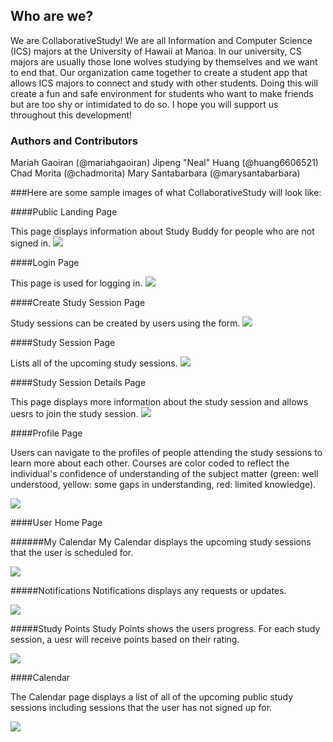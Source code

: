 ## Who are we?
We are CollaborativeStudy! We are all Information and Computer Science (ICS) majors at the University of Hawaii at Manoa. In our university, CS majors are usually those lone wolves studying by themselves and we want to end that. Our organization came together to create a student app that allows ICS majors to connect and study with other students. Doing this will create a fun and safe environment for students who want to make friends but are too shy or intimidated to do so. I hope you will support us throughout this development!

### Authors and Contributors
Mariah Gaoiran (@mariahgaoiran)
Jipeng "Neal" Huang (@huang6606521)
Chad Morita (@chadmorita)
Mary Santabarbara (@marysantabarbara)

###Here are some sample images of what CollaborativeStudy will look like:

####Public Landing Page

This page displays information about Study Buddy for people who are not signed in.
<img class="ui fluid centered image" src="/screenshots/Chad/public-landing.png">


####Login Page

This page is used for logging in.
<img class="ui fluid centered image" src="/screenshots/Chad/login.png">


####Create Study Session Page

Study sessions can be created by users using the form.
<img class="ui fluid centered image" src="/screenshots/Chad/create-study-session-2.png">


####Study Session Page

Lists all of the upcoming study sessions.
<img class="ui fluid centered image" src="/screenshots/Chad/study-session.png">


####Study Session Details Page

This page displays more information about the study session and allows uesrs to join the study session.
<img class="ui fluid centered image" src="/screenshots/Chad/study-session-details.png">


####Profile Page

Users can navigate to the profiles of people attending the study sessions to learn more about each other. Courses are color coded to reflect the individual's confidence of understanding of the subject matter (green: well understood, yellow: some gaps in understanding, red: limited knowledge).

<img class="ui fluid centered image" src="/screenshots/Chad/profile-2.png">


####User Home Page

######My Calendar
My Calendar displays the upcoming study sessions that the user is scheduled for.

<img class="ui fluid centered image" src="/screenshots/Chad/user-home1.png">


#####Notifications
Notifications displays any requests or updates.

<img class="ui fluid centered image" src="/screenshots/Chad/user-home2.png">

#####Study Points
Study Points shows the users progress. For each study session, a uesr will receive points based on their rating.

<img class="ui fluid centered image" src="/screenshots/Chad/user-home3.png">


####Calendar

The Calendar page displays a list of all of the upcoming public study sessions including sessions that the user has not signed up for.

 <img class="ui fluid centered image" src="/screenshots/Chad/calendar.png">
